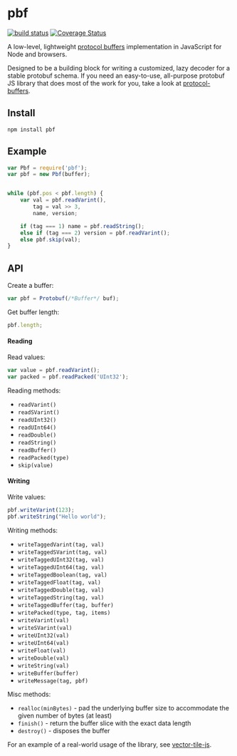 # pbf

[![build status](https://secure.travis-ci.org/mapbox/pbf.png)](http://travis-ci.org/mapbox/pbf) [![Coverage Status](https://coveralls.io/repos/mapbox/pbf/badge.png)](https://coveralls.io/r/mapbox/pbf)

A low-level, lightweight [protocol buffers](https://developers.google.com/protocol-buffers) implementation in JavaScript for Node and browsers.

Designed to be a building block for writing a customized, lazy decoder for a stable protobuf schema.
If you need an easy-to-use, all-purpose protobuf JS library that does most of the work for you,
take a look at [protocol-buffers](https://github.com/mafintosh/protocol-buffers).

## Install

    npm install pbf

## Example

```js
var Pbf = require('pbf');
var pbf = new Pbf(buffer);


while (pbf.pos < pbf.length) {
    var val = pbf.readVarint(),
        tag = val >> 3,
        name, version;

    if (tag === 1) name = pbf.readString();
    else if (tag === 2) version = pbf.readVarint();
    else pbf.skip(val);
}
```

## API

Create a buffer:

```js
var pbf = Protobuf(/*Buffer*/ buf);
```

Get buffer length:

```js
pbf.length;
```

#### Reading

Read values:

```js
var value = pbf.readVarint();
var packed = pbf.readPacked('UInt32');
```

Reading methods:

* `readVarint()`
* `readSVarint()`
* `readUInt32()`
* `readUInt64()`
* `readDouble()`
* `readString()`
* `readBuffer()`
* `readPacked(type)`
* `skip(value)`

#### Writing

Write values:

```js
pbf.writeVarint(123);
pbf.writeString("Hello world");
```

Writing methods:

* `writeTaggedVarint(tag, val)`
* `writeTaggedSVarint(tag, val)`
* `writeTaggedUInt32(tag, val)`
* `writeTaggedUInt64(tag, val)`
* `writeTaggedBoolean(tag, val)`
* `writeTaggedFloat(tag, val)`
* `writeTaggedDouble(tag, val)`
* `writeTaggedString(tag, val)`
* `writeTaggedBuffer(tag, buffer)`
* `writePacked(type, tag, items)`
* `writeVarint(val)`
* `writeSVarint(val)`
* `writeUInt32(val)`
* `writeUInt64(val)`
* `writeFloat(val)`
* `writeDouble(val)`
* `writeString(val)`
* `writeBuffer(buffer)`
* `writeMessage(tag, pbf)`

Misc methods:

* `realloc(minBytes)` - pad the underlying buffer size to accommodate the given number of bytes (at least)
* `finish()` - return the buffer slice with the exact data length
* `destroy()` - disposes the buffer

For an example of a real-world usage of the library, see [vector-tile-js](https://github.com/mapbox/vector-tile-js).
